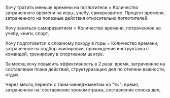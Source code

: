 Хочу тратить меньше времени на поглотители = Количество затраченного времени на игры, учебу, саморазвитие. Процент времени, затраченного на полезные действия относительно поглотителей. 

Хочу заняться саморазвитием = Количество времени, потраченное на учебу, книги, спорт, 

Хочу подготовится к сложному походу в горы = Количество времени, затраченное на подбор экипировки, прохождение инструктажа с командой, тренировку в спортивном центре.

За месяц хочу повысить эффективность в 2 раза: время, затраченное на составление плана действий, структуризацию дел по степени важности, отдых, 

Через месяц перейти с тайм-менеджментом на "ты": время, затраченное на: составление хронометража, составление списка дел, 